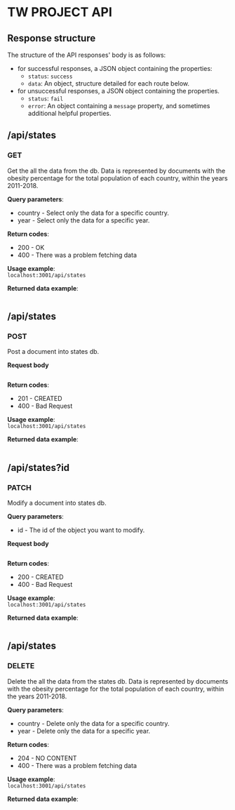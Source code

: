 # TW PROJECT API

## Response structure

The structure of the API responses' body is as follows:

-   for successful responses, a JSON object containing the properties:
    -   `status`: `success`
    -   `data`: An object, structure detailed for each route below.
-   for unsuccessful responses, a JSON object containing the
    properties.
    -   `status`: `fail`
    -   `error`: An object containing a `message` property, and
        sometimes additional helpful properties.


## /api/states

### GET

Get the all the data from the db.
Data is represented by documents with the obesity percentage for the total population of each country, within the years 2011-2018.

**Query parameters**:

-   country - Select only the data for a specific country.
-   year - Select only the data for a specific year.

**Return codes**:

-   200 - OK
-   400 - There was a problem fetching data

**Usage example**:  
 `localhost:3001/api/states`

**Returned data example**:

```JSON

```

## /api/states

### POST

Post a document into states db.

**Request body**

```JSON

```

**Return codes**:

-   201 - CREATED
-   400 - Bad Request

**Usage example**:  
 `localhost:3001/api/states`

**Returned data example**:

```JSON

```

## /api/states?id

### PATCH

Modify a document into states db.

**Query parameters**:

-   id - The id of the object you want to modify.

**Request body**

```JSON

```

**Return codes**:

-   200 - CREATED
-   400 - Bad Request

**Usage example**:  
 `localhost:3001/api/states`

**Returned data example**:

```JSON

```

## /api/states

### DELETE

Delete the all the data from the states db.
Data is represented by documents with the obesity percentage for the total population of each country, within the years 2011-2018.

**Query parameters**:

-   country - Delete only the data for a specific country.
-   year - Delete only the data for a specific year.

**Return codes**:

-   204 - NO CONTENT
-   400 - There was a problem fetching data

**Usage example**:  
 `localhost:3001/api/states`

**Returned data example**:

```JSON

```